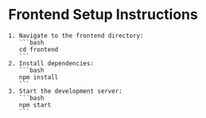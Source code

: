 # Frontend Setup Instructions
    1. Navigate to the frontend directory:
       ```bash
       cd frontend
       ```
    2. Install dependencies:
       ```bash
       npm install
       ```
    3. Start the development server:
       ```bash
       npm start
       ```
